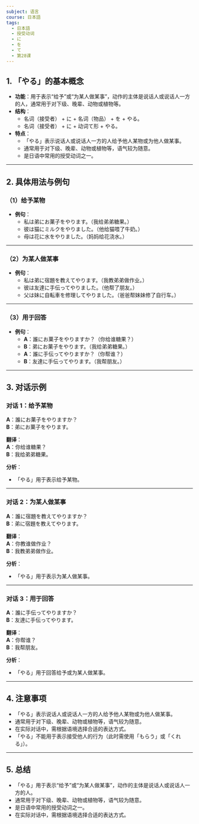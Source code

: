 ```yaml
---
subject: 语言
course: 日本語
tags:
  - 日本語
  - 授受动词
  - に
  - を
  - て
  - 第28课
---
```


## 1. **「やる」的基本概念**

- **功能**：用于表示“给予”或“为某人做某事”，动作的主体是说话人或说话人一方的人，通常用于对下级、晚辈、动物或植物等。
- **结构**：
  - 名词（接受者） + に + 名词（物品） + を + やる。
  - 名词（接受者） + に + 动词て形 + やる。
- **特点**：
  - 「やる」表示说话人或说话人一方的人给予他人某物或为他人做某事。
  - 通常用于对下级、晚辈、动物或植物等，语气较为随意。
  - 是日语中常用的授受动词之一。

---

## 2. **具体用法与例句**

### （1）**给予某物**
- **例句**：
  - 私は弟にお菓子をやります。（我给弟弟糖果。）
  - 彼は猫にミルクをやりました。（他给猫喂了牛奶。）
  - 母は花に水をやりました。（妈妈给花浇水。）

---

### （2）**为某人做某事**
- **例句**：
  - 私は弟に宿題を教えてやります。（我教弟弟做作业。）
  - 彼は友達に手伝ってやりました。（他帮了朋友。）
  - 父は妹に自転車を修理してやりました。（爸爸帮妹妹修了自行车。）

---

### （3）**用于回答**
- **例句**：
  - **A**：誰にお菓子をやりますか？（你给谁糖果？）
  - **B**：弟にお菓子をやります。（我给弟弟糖果。）
  - **A**：誰に手伝ってやりますか？（你帮谁？）
  - **B**：友達に手伝ってやります。（我帮朋友。）

---

## 3. **对话示例**

### 对话 1：给予某物
**A**：誰にお菓子をやりますか？  
**B**：弟にお菓子をやります。

**翻译**：  
**A**：你给谁糖果？  
**B**：我给弟弟糖果。

**分析**：
- 「やる」用于表示给予某物。

---

### 对话 2：为某人做某事
**A**：誰に宿題を教えてやりますか？  
**B**：弟に宿題を教えてやります。

**翻译**：  
**A**：你教谁做作业？  
**B**：我教弟弟做作业。

**分析**：
- 「やる」用于表示为某人做某事。

---

### 对话 3：用于回答
**A**：誰に手伝ってやりますか？  
**B**：友達に手伝ってやります。

**翻译**：  
**A**：你帮谁？  
**B**：我帮朋友。

**分析**：
- 「やる」用于回答给予或为某人做某事。

---

## 4. **注意事项**
- 「やる」表示说话人或说话人一方的人给予他人某物或为他人做某事。
- 通常用于对下级、晚辈、动物或植物等，语气较为随意。
- 在实际对话中，需根据语境选择合适的表达方式。
- 「やる」不能用于表示接受他人的行为（此时需使用「もらう」或「くれる」）。

---

## 5. **总结**
- 「やる」用于表示“给予”或“为某人做某事”，动作的主体是说话人或说话人一方的人。
- 通常用于对下级、晚辈、动物或植物等，语气较为随意。
- 是日语中常用的授受动词之一。
- 在实际对话中，需根据语境选择合适的表达方式。
